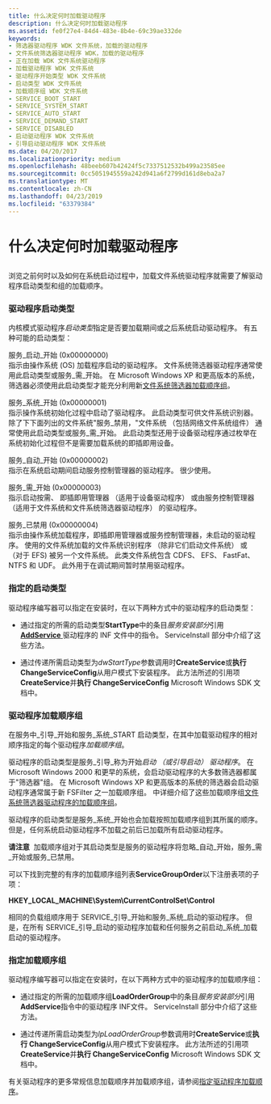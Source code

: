 ```yaml
---
title: 什么决定何时加载驱动程序
description: 什么决定何时加载驱动程序
ms.assetid: fe0f27e4-84d4-483e-8b4e-69c39ae332de
keywords:
- 筛选器驱动程序 WDK 文件系统，加载的驱动程序
- 文件系统筛选器驱动程序 WDK，加载的驱动程序
- 正在加载 WDK 文件系统驱动程序
- 加载驱动程序 WDK 文件系统
- 驱动程序开始类型 WDK 文件系统
- 启动类型 WDK 文件系统
- 加载顺序组 WDK 文件系统
- SERVICE_BOOT_START
- SERVICE_SYSTEM_START
- SERVICE_AUTO_START
- SERVICE_DEMAND_START
- SERVICE_DISABLED
- 启动驱动程序 WDK 文件系统
- 引导启动驱动程序 WDK 文件系统
ms.date: 04/20/2017
ms.localizationpriority: medium
ms.openlocfilehash: 48beeb607b42424f5c7337512532b499a23585ee
ms.sourcegitcommit: 0cc5051945559a242d941a6f2799d161d8eba2a7
ms.translationtype: MT
ms.contentlocale: zh-CN
ms.lasthandoff: 04/23/2019
ms.locfileid: "63379384"
---
```

# <a name="what-determines-when-a-driver-is-loaded"></a>什么决定何时加载驱动程序


## <span id="ddk_what_determines_when_a_driver_is_loaded_if"></span><span id="DDK_WHAT_DETERMINES_WHEN_A_DRIVER_IS_LOADED_IF"></span>


浏览之前何时以及如何在系统启动过程中，加载文件系统驱动程序就需要了解驱动程序启动类型和组的加载顺序。

### <a name="span-idddkdriverstarttypesifspanspan-idddkdriverstarttypesifspandriver-start-types"></a><span id="ddk_driver_start_types_if"></span><span id="DDK_DRIVER_START_TYPES_IF"></span>驱动程序启动类型

内核模式驱动程序*启动类型*指定是否要加载期间或之后系统启动驱动程序。 有五种可能的启动类型：

<span id="SERVICE_BOOT_START__0x00000000_"></span><span id="service_boot_start__0x00000000_"></span><span id="SERVICE_BOOT_START__0X00000000_"></span>服务\_启动\_开始 (0x00000000)  
指示由操作系统 (OS) 加载程序启动的驱动程序。 文件系统筛选器驱动程序通常使用此启动类型或服务\_需\_开始。 在 Microsoft Windows XP 和更高版本的系统，筛选器必须使用此启动类型才能充分利用新[文件系统筛选器加载顺序组](load-order-groups-for-file-system-filter-drivers.md)。

<span id="SERVICE_SYSTEM_START__0x00000001_"></span><span id="service_system_start__0x00000001_"></span><span id="SERVICE_SYSTEM_START__0X00000001_"></span>服务\_系统\_开始 (0x00000001)  
指示操作系统初始化过程中启动了驱动程序。 此启动类型可供文件系统识别器。 除了下下面列出的文件系统"服务\_禁用，"文件系统 （包括网络文件系统组件） 通常使用此启动类型或服务\_需\_开始。 此启动类型还用于设备驱动程序通过枚举在系统初始化过程但不是需要加载系统的即插即用设备。

<span id="SERVICE_AUTO_START__0x00000002_"></span><span id="service_auto_start__0x00000002_"></span><span id="SERVICE_AUTO_START__0X00000002_"></span>服务\_自动\_开始 (0x00000002)  
指示在系统启动期间启动服务控制管理器的驱动程序。 很少使用。

<span id="SERVICE_DEMAND_START__0x00000003_"></span><span id="service_demand_start__0x00000003_"></span><span id="SERVICE_DEMAND_START__0X00000003_"></span>服务\_需\_开始 (0x00000003)  
指示启动按需、 即插即用管理器 （适用于设备驱动程序） 或由服务控制管理器 （适用于文件系统和文件系统筛选器驱动程序） 的驱动程序。

<span id="SERVICE_DISABLED__0x00000004_"></span><span id="service_disabled__0x00000004_"></span><span id="SERVICE_DISABLED__0X00000004_"></span>服务\_已禁用 (0x00000004)  
指示由操作系统加载程序，即插即用管理器或服务控制管理器，未启动的驱动程序。 使用的文件系统加载的文件系统识别程序 （除非它们启动文件系统） 或 （对于 EFS) 被另一个文件系统。 此类文件系统包含 CDFS、 EFS、 FastFat、 NTFS 和 UDF。 此外用于在调试期间暂时禁用驱动程序。

### <a name="span-idddkspecifyingstarttypeifspanspan-idddkspecifyingstarttypeifspanspecifying-start-type"></a><span id="ddk_specifying_start_type_if"></span><span id="DDK_SPECIFYING_START_TYPE_IF"></span>指定的启动类型

驱动程序编写器可以指定在安装时，在以下两种方式中的驱动程序的启动类型：

-   通过指定的所需的启动类型**StartType**中的条目*服务安装部分*引用[ **AddService** ](https://msdn.microsoft.com/library/windows/hardware/ff546326)驱动程序的 INF 文件中的指令。 ServiceInstall 部分中介绍了这些方法。

-   通过传递所需启动类型为*dwStartType*参数调用时**CreateService**或**执行 ChangeServiceConfig**从用户模式下安装程序。 此方法所述的引用项**CreateService**并**执行 ChangeServiceConfig** Microsoft Windows SDK 文档中。

### <a name="span-idddkdriverloadordergroupsifspanspan-idddkdriverloadordergroupsifspandriver-load-order-groups"></a><span id="ddk_driver_load_order_groups_if"></span><span id="DDK_DRIVER_LOAD_ORDER_GROUPS_IF"></span>驱动程序加载顺序组

在服务中\_引导\_开始和服务\_系统\_START 启动类型，在其中加载驱动程序的相对顺序指定的每个驱动程序*加载顺序组*。

驱动程序的启动类型是服务\_引导\_称为开始*启动 （或引导启动） 驱动程序*。 在 Microsoft Windows 2000 和更早的系统，会启动驱动程序的大多数筛选器都属于"筛选器"组。 在 Microsoft Windows XP 和更高版本的系统的筛选器会启动驱动程序通常属于新 FSFilter 之一加载顺序组。 中详细介绍了这些加载顺序组[文件系统筛选器驱动程序的加载顺序组](load-order-groups-for-file-system-filter-drivers.md)。

驱动程序的启动类型是服务\_系统\_开始也会加载按照加载顺序组到其所属的顺序。 但是，任何系统启动驱动程序不加载之前后已加载所有启动驱动程序。

**请注意**  加载顺序组对于其启动类型是服务的驱动程序将忽略\_自动\_开始，服务\_需\_开始或服务\_已禁用。

 

可以下找到完整的有序的加载顺序组列表**ServiceGroupOrder**以下注册表项的子项：

**HKEY\_LOCAL\_MACHINE\\System\\CurrentControlSet\\Control**

相同的负载组顺序用于 SERVICE\_引导\_开始和服务\_系统\_启动的驱动程序。 但是，在所有 SERVICE\_引导\_启动的驱动程序加载和任何服务之前启动\_系统\_加载启动的驱动程序。

### <a name="span-idddkspecifyingloadordergroupifspanspan-idddkspecifyingloadordergroupifspanspecifying-load-order-group"></a><span id="ddk_specifying_load_order_group_if"></span><span id="DDK_SPECIFYING_LOAD_ORDER_GROUP_IF"></span>指定加载顺序组

驱动程序编写器可以指定在安装时，在以下两种方式中的驱动程序的加载顺序组：

-   通过指定的所需的加载顺序组**LoadOrderGroup**中的条目*服务安装部分*引用**AddService**指令中的驱动程序 INF文件。 ServiceInstall 部分中介绍了这些方法。

-   通过传递所需启动类型为*lpLoadOrderGroup*参数调用时**CreateService**或**执行 ChangeServiceConfig**从用户模式下安装程序。 此方法所述的引用项**CreateService**并**执行 ChangeServiceConfig** Microsoft Windows SDK 文档中。

有关驱动程序的更多常规信息加载顺序并加载顺序组，请参阅[指定驱动程序加载顺序](https://msdn.microsoft.com/library/windows/hardware/ff552319)。

 

 




